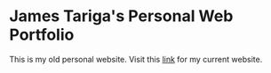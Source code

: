 # James Tariga's Personal Web Portfolio

This is my old personal website. Visit this [link](https://jamestariga.me) for my current website.
